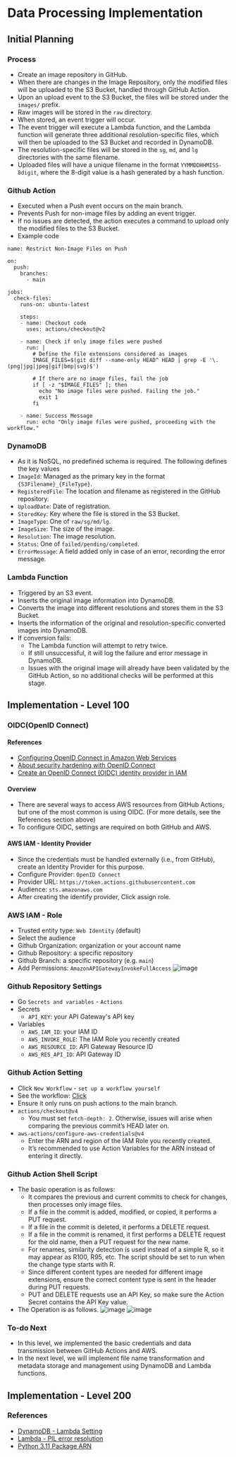 # Data Processing Implementation
## Initial Planning
### Process
- Create an image repository in GitHub.
- When there are changes in the Image Repository, only the modified files will be uploaded to the S3 Bucket, handled through GitHub Action.
- Upon an upload event to the S3 Bucket, the files will be stored under the `images/` prefix.
- Raw images will be stored in the `raw` directory.
- When stored, an event trigger will occur.
- The event trigger will execute a Lambda function, and the Lambda function will generate three additional resolution-specific files, which will then be uploaded to the S3 Bucket and recorded in DynamoDB.
- The resolution-specific files will be stored in the `sg`, `md`, and `lg` directories with the same filename.
- Uploaded files will have a unique filename in the format `YYMMDDHHMISS-8digit`, where the 8-digit value is a hash generated by a hash function.

### Github Action
- Executed when a Push event occurs on the main branch.
- Prevents Push for non-image files by adding an event trigger.
- If no issues are detected, the action executes a command to upload only the modified files to the S3 Bucket.
- Example code
```
name: Restrict Non-Image Files on Push

on:
  push:
    branches:
      - main

jobs:
  check-files:
    runs-on: ubuntu-latest

    steps:
    - name: Checkout code
      uses: actions/checkout@v2

    - name: Check if only image files were pushed
      run: |
        # Define the file extensions considered as images
        IMAGE_FILES=$(git diff --name-only HEAD^ HEAD | grep -E '\.(png|jpg|jpeg|gif|bmp|svg)$')

        # If there are no image files, fail the job
        if [ -z "$IMAGE_FILES" ]; then
          echo "No image files were pushed. Failing the job."
          exit 1
        fi

    - name: Success Message
      run: echo "Only image files were pushed, proceeding with the workflow."
```

### DynamoDB
- As it is NoSQL, no predefined schema is required. The following defines the key values
- `ImageId`: Managed as the primary key in the format `{S3Filename}_{FileType}`.
- `RegisteredFile`: The location and filename as registered in the GitHub repository.
- `UploadDate`: Date of registration.
- `StoredKey`: Key where the file is stored in the S3 Bucket.
- `ImageType`: One of `raw/sg/md/lg`.
- `ImageSize`: The size of the image.
- `Resolution`: The image resolution.
- `Status`: One of `failed/pending/completed`.
- `ErrorMessage`: A field added only in case of an error, recording the error message.

### Lambda Function
- Triggered by an S3 event.
- Inserts the original image information into DynamoDB.
- Converts the image into different resolutions and stores them in the S3 Bucket.
- Inserts the information of the original and resolution-specific converted images into DynamoDB.
- If conversion fails:
  - The Lambda function will attempt to retry twice.
  - If still unsuccessful, it will log the failure and error message in DynamoDB.
  - Issues with the original image will already have been validated by the GitHub Action, so no additional checks will be performed at this stage.

## Implementation - Level 100
### OIDC(OpenID Connect) 
#### References
- [Configuring OpenID Connect in Amazon Web Services](https://docs.github.com/en/actions/security-for-github-actions/security-hardening-your-deployments/configuring-openid-connect-in-amazon-web-services)
- [About security hardening with OpenID Connect](https://docs.github.com/en/actions/security-for-github-actions/security-hardening-your-deployments/about-security-hardening-with-openid-connect)
- [Create an OpenID Connect (OIDC) identity provider in IAM](https://docs.aws.amazon.com/IAM/latest/UserGuide/id_roles_providers_create_oidc.html)

#### Overview
- There are several ways to access AWS resources from GitHub Actions, but one of the most common is using OIDC. (For more details, see the References section above)
- To configure OIDC, settings are required on both GitHub and AWS.

#### AWS IAM - Identity Provider
- Since the credentials must be handled externally (i.e., from GitHub), create an Identity Provider for this purpose.
- Configure Provider: `OpenID Connect`
- Provider URL: `https://token.actions.githubusercontent.com`
- Audience: `sts.amazonaws.com`
- After creating the identify provider, Click assign role.

### AWS IAM - Role
- Trusted entity type: `Web Identity` (default)
- Select the audience
- Github Organization: organization or your account name
- Github Repository: a specific repository
- Github Branch: a specific repository (e.g. `main`)
- Add Permissions: `AmazonAPIGatewayInvokeFullAccess`
![image](https://github.com/user-attachments/assets/71c3a70c-7c1f-4687-8a52-03d5f1468d79)

### Github Repository Settings
- Go `Secrets and variables` - `Actions`
- Secrets
  - `API_KEY`: your API Gateway's API key
- Variables
  - `AWS_IAM_ID`: your IAM ID
  - `AWS_INVOKE_ROLE`: The IAM Role you recently created
  - `AWS_RESOURCE_ID`: API Gateway Resource ID
  - `AWS_RES_API_ID`: API Gateway ID

### Github Action Setting
- Click `New Workflow` - `set up a workflow yourself`
- See the workflow: [Click](https://github.com/realworldismine/snail-images/blob/main/.github/workflows/api.yml)
- Ensure it only runs on push actions to the main branch.
- `actions/checkout@v4`
  - You must set `fetch-depth: 2`. Otherwise, issues will arise when comparing the previous commit’s HEAD later on.
- `aws-actions/configure-aws-credentials@v4`
  - Enter the ARN and region of the IAM Role you recently created.
  - It’s recommended to use Action Variables for the ARN instead of entering it directly.

### Github Action Shell Script
- The basic operation is as follows:
  - It compares the previous and current commits to check for changes, then processes only image files.
  - If a file in the commit is added, modified, or copied, it performs a PUT request.
  - If a file in the commit is deleted, it performs a DELETE request.
  - If a file in the commit is renamed, it first performs a DELETE request for the old name, then a PUT request for the new name.
  - For renames, similarity detection is used instead of a simple R, so it may appear as R100, R95, etc. The script should be set to run when the change type starts with R.
  - Since different content types are needed for different image extensions, ensure the correct content type is sent in the header during PUT requests.
  - PUT and DELETE requests use an API Key, so make sure the Action Secret contains the API Key value.
- The Operation is as follows.
![image](https://github.com/user-attachments/assets/7770b568-cc3d-48ce-a0c7-15676220e06c)
![image](https://github.com/user-attachments/assets/b05e9c6a-1bdd-46ff-8682-c2383464f20e)

### To-do Next
- In this level, we implemented the basic credentials and data transmission between GitHub Actions and AWS.
- In the next level, we will implement file name transformation and metadata storage and management using DynamoDB and Lambda functions.

## Implementation - Level 200
### References
- [DynamoDB - Lambda Setting](https://velog.io/@nari120/DynamoDB-Lambda-%EC%98%88%EC%A0%9C)
- [Lambda - PIL error resolution](https://velog.io/@silver_bell/AWS-Lambda-PIL-%EC%98%A4%EB%A5%98-%ED%95%B4%EA%B2%B0-python)
- [Python 3.11 Package ARN](https://api.klayers.cloud/api/v2/p3.11/layers/latest/ap-northeast-2/html)
